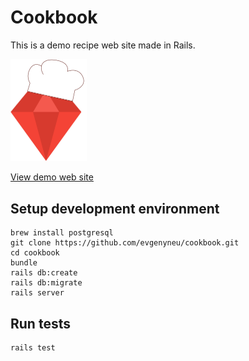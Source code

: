 # Cookbook

This is a demo recipe web site made in Rails.

<a href='https://evgenii-cookbook.herokuapp.com/'><img src='https://github.com/evgenyneu/cookbook/raw/master/app/assets/images/cookbook_logo.png' width='122' title='Rails cookbook'></a>

[View demo web site](https://evgenii-cookbook.herokuapp.com/)

## Setup development environment

```
brew install postgresql
git clone https://github.com/evgenyneu/cookbook.git
cd cookbook
bundle
rails db:create
rails db:migrate
rails server
```

## Run tests

```
rails test
```

